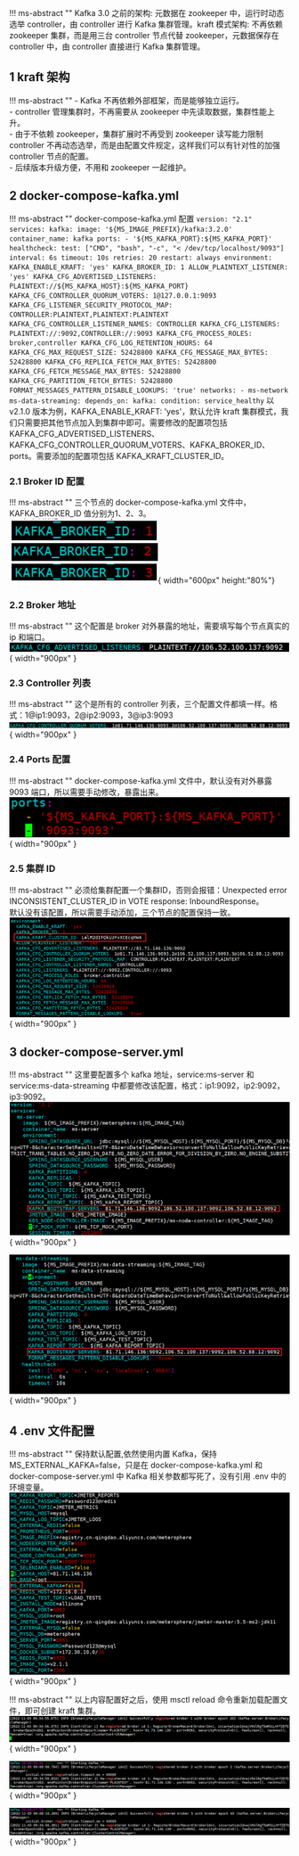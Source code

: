 !!! ms-abstract ""
    Kafka 3.0 之前的架构: 元数据在 zookeeper 中，运行时动态选举 controller，由 controller 进行 Kafka 集群管理。kraft 模式架构: 不再依赖 zookeeper 集群，而是用三台 controller 节点代替 zookeeper，元数据保存在 controller 中，由 controller 直接进行 Kafka 集群管理。

## 1 kraft 架构
!!! ms-abstract ""
    - Kafka 不再依赖外部框架，而是能够独立运行。 <br>
    - controller 管理集群时，不再需要从 zookeeper 中先读取数据，集群性能上升。 <br>
    - 由于不依赖 zookeeper，集群扩展时不再受到 zookeeper 读写能力限制 controller 不再动态选举，而是由配置文件规定，这样我们可以有针对性的加强 controller 节点的配置。 <br>
    - 后续版本升级方便，不用和 zookeeper 一起维护。

## 2 docker-compose-kafka.yml
!!! ms-abstract ""
    docker-compose-kafka.yml 配置
    ```
    version: "2.1"
    services:
      kafka:
        image: '${MS_IMAGE_PREFIX}/kafka:3.2.0'
        container_name: kafka
        ports:
          - '${MS_KAFKA_PORT}:${MS_KAFKA_PORT}'
        healthcheck:
          test: ["CMD", "bash", "-c", "< /dev/tcp/localhost/9093"]
          interval: 6s
          timeout: 10s
          retries: 20
        restart: always
        environment:
          KAFKA_ENABLE_KRAFT: 'yes'
          KAFKA_BROKER_ID: 1
          ALLOW_PLAINTEXT_LISTENER: 'yes'
          KAFKA_CFG_ADVERTISED_LISTENERS: PLAINTEXT://${MS_KAFKA_HOST}:${MS_KAFKA_PORT}
          KAFKA_CFG_CONTROLLER_QUORUM_VOTERS: 1@127.0.0.1:9093
          KAFKA_CFG_LISTENER_SECURITY_PROTOCOL_MAP: CONTROLLER:PLAINTEXT,PLAINTEXT:PLAINTEXT
          KAFKA_CFG_CONTROLLER_LISTENER_NAMES: CONTROLLER
          KAFKA_CFG_LISTENERS: PLAINTEXT://:9092,CONTROLLER://:9093
          KAFKA_CFG_PROCESS_ROLES: broker,controller
          KAFKA_CFG_LOG_RETENTION_HOURS: 64
          KAFKA_CFG_MAX_REQUEST_SIZE: 52428800
          KAFKA_CFG_MESSAGE_MAX_BYTES: 52428800
          KAFKA_CFG_REPLICA_FETCH_MAX_BYTES: 52428800
          KAFKA_CFG_FETCH_MESSAGE_MAX_BYTES: 52428800
          KAFKA_CFG_PARTITION_FETCH_BYTES: 52428800
          FORMAT_MESSAGES_PATTERN_DISABLE_LOOKUPS: 'true'
        networks:
          - ms-network
      ms-data-streaming:
        depends_on:
          kafka:
            condition: service_healthy
    ```
    以 v2.1.0 版本为例，KAFKA_ENABLE_KRAFT: 'yes'，默认允许 kraft 集群模式，我们只需要把其他节点加入到集群中即可。需要修改的配置项包括 KAFKA_CFG_ADVERTISED_LISTENERS、KAFKA_CFG_CONTROLLER_QUORUM_VOTERS、KAFKA_BROKER_ID、ports。需要添加的配置项包括 KAFKA_KRAFT_CLUSTER_ID。

### 2.1 Broker ID 配置
!!! ms-abstract ""
    三个节点的 docker-compose-kafka.yml 文件中，KAFKA_BROKER_ID 值分别为1、2、3。<br>
![配置](../img/installation/dis_pressure/kafka配置_1.png){ width="600px" height:"80%"}

### 2.2 Broker 地址
!!! ms-abstract ""
    这个配置是 broker 对外暴露的地址，需要填写每个节点真实的 ip 和端口。<br>
![配置](../img/installation/dis_pressure/kafka配置_2.png){ width="900px" }

### 2.3 Controller 列表
!!! ms-abstract ""
    这个是所有的 controller 列表，三个配置文件都填一样。格式：1@ip1:9093，2@ip2:9093，3@ip3:9093
![配置](../img/installation/dis_pressure/kafka配置_3.png){ width="900px" }

### 2.4 Ports 配置
!!! ms-abstract ""
    docker-compose-kafka.yml 文件中，默认没有对外暴露 9093 端口，所以需要手动修改，暴露出来。
![配置](../img/installation/dis_pressure/kafka配置_4.png){ width="900px" }

### 2.5 集群 ID
!!! ms-abstract ""
    必须给集群配置一个集群ID，否则会报错：Unexpected error INCONSISTENT_CLUSTER_ID in VOTE response: InboundResponse。<br>
    默认没有该配置，所以需要手动添加，三个节点的配置保持一致。
![配置](../img/installation/dis_pressure/kafka配置_5.png){ width="900px" }

## 3 docker-compose-server.yml
!!! ms-abstract ""
    这里要配置多个 kafka 地址，service:ms-server 和 service:ms-data-streaming 中都要修改该配置，格式：ip1:9092，ip2:9092，ip3:9092。
![配置](../img/installation/dis_pressure/kafka配置_6.png){ width="900px" }

![配置](../img/installation/dis_pressure/kafka配置_7.png){ width="900px" }

## 4 .env 文件配置
!!! ms-abstract ""
    保持默认配置,依然使用内置 Kafka，保持 MS_EXTERNAL_KAFKA=false，只是在 docker-compose-kafka.yml 和 docker-compose-server.yml 中 Kafka 相关参数都写死了，没有引用 .env 中的环境变量。<br>
![配置](../img/installation/dis_pressure/kafka配置_8.png){ width="900px" }

!!! ms-abstract ""
    以上内容配置好之后，使用 msctl reload 命令重新加载配置文件，即可创建 kraft 集群。
![配置](../img/installation/dis_pressure/kafka配置_9.png){ width="900px" }

![配置](../img/installation/dis_pressure/kafka配置_10.png){ width="900px" }

![配置](../img/installation/dis_pressure/kafka配置_11.png){ width="900px" }